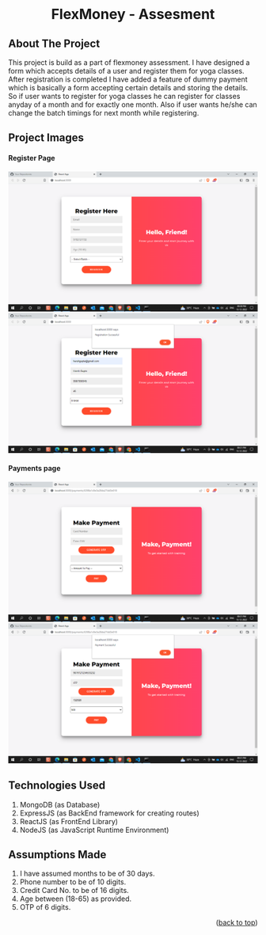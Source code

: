 <div id="top"></div>

<br />
<div align="center">
  <h1 align="center">
    <b>FlexMoney - Assesment</b>
  </h1>
</div>

## About The Project

This project is build as a part of flexmoney assessment. I have designed a form which accepts details of a user and register them for yoga classes. After registration is completed I have added a feature of dummy payment which is basically a form accepting certain details and storing the details. So if user wants to register for yoga classes he can register for classes anyday of a month and for exactly one month. Also if user wants he/she can change the batch timings for next month while registering.

## Project Images
#### Register Page
<img src="./project_screenshots/1.png" alt="Logo" >
<img src="./project_screenshots/2.png" alt="Logo" >

#### Payments page
<img src="./project_screenshots/3.png" alt="Logo" >
<img src="./project_screenshots/4.png" alt="Logo" >

## Technologies Used

1. MongoDB (as Database)
2. ExpressJS (as BackEnd framework for creating routes)
3. ReactJS (as FrontEnd Library)
4. NodeJS (as JavaScript Runtime Environment)
## Assumptions Made

1. I have assumed months to be of 30 days.
2. Phone number to be of 10 digits.
3. Credit Card No. to be of 16 digits. 
4. Age between (18-65) as provided.
5. OTP of 6 digits.


<p align="right">(<a href="#top">back to top</a>)</p>
